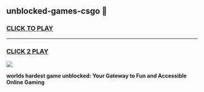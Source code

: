 
## unblocked-games-csgo 👋
<h3>
<a href="https://premium.freeplayer.one?title=unblocked-games-csgo&ref=14F">CLICK TO PLAY</a></h3>
<hr>

<h3>
<a href="https://premium.freeplayer.one?title=unblocked-games-csgo&ref=14F">CLICK 2 PLAY</a>
  
</h3>

<a href="https://premium.freeplayer.one?title=unblocked-games-csgo&ref=12F/"><img src="https://clearcache.store/games.png"></a>


**worlds hardest game unblocked: Your Gateway to Fun and Accessible Online Gaming**
